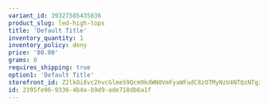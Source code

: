 ```yaml
---
variant_id: 39327585435836
product_slug: led-high-tops
title: 'Default Title'
inventory_quantity: 1
inventory_policy: deny
price: '80.00'
grams: 0
requires_shipping: true
option1: 'Default Title'
storefront_id: Z2lkOi8vc2hvcGlmeS9Qcm9kdWN0VmFyaWFudC8zOTMyNzU4NTQzNTgzNg==
id: 2395fe96-9336-4b4a-b9d9-ade718db6a1f
---
```

